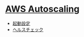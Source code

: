 # [AWS Autoscaling](https://docs.aws.amazon.com/ja_jp/autoscaling/?id=docs_gateway)

- [起動設定](aws.autoscale.md)
- [ヘルスチェック](aws.autoscale.health.md)
